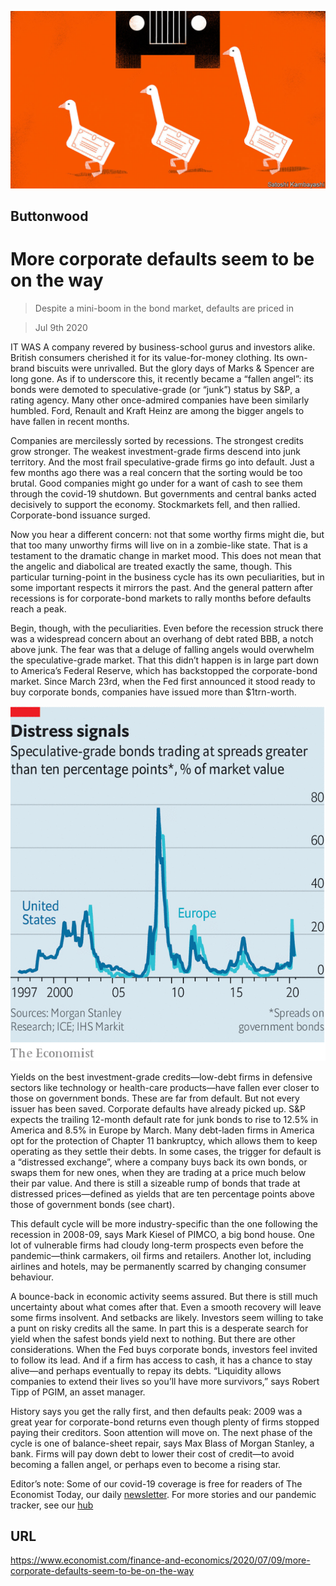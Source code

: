 ![](./images/20200711_FND010.jpg)

## Buttonwood

# More corporate defaults seem to be on the way

> Despite a mini-boom in the bond market, defaults are priced in

> Jul 9th 2020

IT WAS A company revered by business-school gurus and investors alike. British consumers cherished it for its value-for-money clothing. Its own-brand biscuits were unrivalled. But the glory days of Marks & Spencer are long gone. As if to underscore this, it recently became a “fallen angel”: its bonds were demoted to speculative-grade (or “junk”) status by S&P, a rating agency. Many other once-admired companies have been similarly humbled. Ford, Renault and Kraft Heinz are among the bigger angels to have fallen in recent months.

Companies are mercilessly sorted by recessions. The strongest credits grow stronger. The weakest investment-grade firms descend into junk territory. And the most frail speculative-grade firms go into default. Just a few months ago there was a real concern that the sorting would be too brutal. Good companies might go under for a want of cash to see them through the covid-19 shutdown. But governments and central banks acted decisively to support the economy. Stockmarkets fell, and then rallied. Corporate-bond issuance surged.

Now you hear a different concern: not that some worthy firms might die, but that too many unworthy firms will live on in a zombie-like state. That is a testament to the dramatic change in market mood. This does not mean that the angelic and diabolical are treated exactly the same, though. This particular turning-point in the business cycle has its own peculiarities, but in some important respects it mirrors the past. And the general pattern after recessions is for corporate-bond markets to rally months before defaults reach a peak.

Begin, though, with the peculiarities. Even before the recession struck there was a widespread concern about an overhang of debt rated BBB, a notch above junk. The fear was that a deluge of falling angels would overwhelm the speculative-grade market. That this didn’t happen is in large part down to America’s Federal Reserve, which has backstopped the corporate-bond market. Since March 23rd, when the Fed first announced it stood ready to buy corporate bonds, companies have issued more than $1trn-worth.

![](./images/20200711_FNC401.png)

Yields on the best investment-grade credits—low-debt firms in defensive sectors like technology or health-care products—have fallen ever closer to those on government bonds. These are far from default. But not every issuer has been saved. Corporate defaults have already picked up. S&P expects the trailing 12-month default rate for junk bonds to rise to 12.5% in America and 8.5% in Europe by March. Many debt-laden firms in America opt for the protection of Chapter 11 bankruptcy, which allows them to keep operating as they settle their debts. In some cases, the trigger for default is a “distressed exchange”, where a company buys back its own bonds, or swaps them for new ones, when they are trading at a price much below their par value. And there is still a sizeable rump of bonds that trade at distressed prices—defined as yields that are ten percentage points above those of government bonds (see chart).

This default cycle will be more industry-specific than the one following the recession in 2008-09, says Mark Kiesel of PIMCO, a big bond house. One lot of vulnerable firms had cloudy long-term prospects even before the pandemic—think carmakers, oil firms and retailers. Another lot, including airlines and hotels, may be permanently scarred by changing consumer behaviour.

A bounce-back in economic activity seems assured. But there is still much uncertainty about what comes after that. Even a smooth recovery will leave some firms insolvent. And setbacks are likely. Investors seem willing to take a punt on risky credits all the same. In part this is a desperate search for yield when the safest bonds yield next to nothing. But there are other considerations. When the Fed buys corporate bonds, investors feel invited to follow its lead. And if a firm has access to cash, it has a chance to stay alive—and perhaps eventually to repay its debts. “Liquidity allows companies to extend their lives so you’ll have more survivors,” says Robert Tipp of PGIM, an asset manager.

History says you get the rally first, and then defaults peak: 2009 was a great year for corporate-bond returns even though plenty of firms stopped paying their creditors. Soon attention will move on. The next phase of the cycle is one of balance-sheet repair, says Max Blass of Morgan Stanley, a bank. Firms will pay down debt to lower their cost of credit—to avoid becoming a fallen angel, or perhaps even to become a rising star.

Editor’s note: Some of our covid-19 coverage is free for readers of The Economist Today, our daily [newsletter](https://www.economist.com/https://my.economist.com/user#newsletter). For more stories and our pandemic tracker, see our [hub](https://www.economist.com//news/2020/03/11/the-economists-coverage-of-the-coronavirus)

## URL

https://www.economist.com/finance-and-economics/2020/07/09/more-corporate-defaults-seem-to-be-on-the-way
